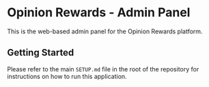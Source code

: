 # Opinion Rewards - Admin Panel

This is the web-based admin panel for the Opinion Rewards platform.

## Getting Started

Please refer to the main `SETUP.md` file in the root of the repository for instructions on how to run this application.
